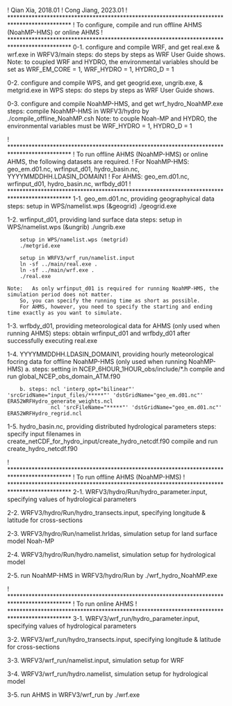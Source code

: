 ! Qian Xia, 2018.01
! Cong Jiang, 2023.01
! ********************************************************************************************
! To configure, compile and run offline AHMS (NoahMP-HMS) or online AHMS
! ********************************************************************************************
0-1. configure and compile WRF, and get real.exe & wrf.exe in WRFV3/main
	steps:	do steps by steps as WRF User Guide shows.
	Note:	to coupled WRF and HYDRO, the environmental variables should be set as 
		WRF_EM_CORE = 1, WRF_HYDRO = 1, HYDRO_D = 1 

0-2. configure and compile WPS, and get geogrid.exe, ungrib.exe, & metgrid.exe in WPS
	steps:	do steps by steps as WRF User Guide shows.

0-3. configure and compile NoahMP-HMS, and get wrf_hydro_NoahMP.exe  
	steps:  compile NoahMP-HMS in WRFV3/hydro by ./compile_offline_NoahMP.csh
	Note:	to couple Noah-MP and HYDRO, the environmental variables must be WRF_HYDRO = 1, HYDRO_D = 1 

! ********************************************************************************************
! To run offline AHMS (NoahMP-HMS) or online AHMS, the following datasets are required.
! For NoahMP-HMS: geo_em.d01.nc, wrfinput_d01, hydro_basin.nc, YYYYMMDDHH.LDASIN_DOMAIN1
! For AHMS:       geo_em.d01.nc, wrfinput_d01, hydro_basin.nc, wrfbdy_d01 
! ********************************************************************************************
1-1. geo_em.d01.nc, providing geographyical data
	steps:  setup in WPS/namelist.wps (&geogrid)
		./geogrid.exe  

1-2. wrfinput_d01, providing land surface data 
	steps:  setup in WPS/namelist.wps (&ungrib)
		./ungrib.exe

		setup in WPS/namelist.wps (metgrid)
		./metgrid.exe

		setup in WRFV3/wrf_run/namelist.input
		ln -sf ../main/real.exe .
		ln -sf ../main/wrf.exe .
		./real.exe

	Note: 	As only wrfinput_d01 is required for running NoahMP-HMS, the simulation period does not matter. 
		So, you can specify the running time as short as possible.
		For AHMS, however, you need to specify the starting and ending time exactly as you want to simulate. 

1-3. wrfbdy_d01, providing meteorological data for AHMS (only used when running AHMS)
	steps:	obtain wrfinput_d01 and wrfbdy_d01 after successfully executing real.exe

1-4. YYYYMMDDHH.LDASIN_DOMAIN1, providing hourly meteorological focring data for offline NoahMP-HMS (only used when running NoahMP-HMS)
	a. steps: setting in NCEP_6HOUR_1HOUR_obs/include/*.h
		  compile and run global_NCEP_obs_domain_ATM.f90

        b. steps: ncl 'interp_opt="bilinear"' 'srcGridName="input_files/*****"' 'dstGridName="geo_em.d01.nc"' ERA52WRFHydro_generate_weights.ncl
                  ncl 'srcFileName="*****"' 'dstGridName="geo_em.d01.nc"' ERA52WRFHydro_regrid.ncl	            

1-5. hydro_basin.nc, providing distributed hydrological parameters
	steps:	specify input filenames in create_netCDF_for_hydro_input/create_hydro_netcdf.f90
		compile and run create_hydro_netcdf.f90 


! ********************************************************************************************
! To run offline AHMS (NoahMP-HMS) 
! ******************************************************************************************** 
2-1. WRFV3/hydro/Run/hydro_parameter.input, specifying values of hydrological parameters

2-2. WRFV3/hydro/Run/hydro_transects.input, specifying longitude & latitude for cross-sections  

2-3. WRFV3/hydro/Run/namelist.hrldas,       simulation setup for land surface model Noah-MP

2-4. WRFV3/hydro/Run/hydro.namelist,        simulation setup for hydrological model

2-5. run NoahMP-HMS in WRFV3/hydro/Run by ./wrf_hydro_NoahMP.exe


! ********************************************************************************************
! To run online AHMS
! ********************************************************************************************
3-1. WRFV3/wrf_run/hydro_parameter.input, specifying values of hydrological parameters

3-2. WRFV3/wrf_run/hydro_transects.input, specifying longitude & latitude for cross-sections

3-3. WRFV3/wrf_run/namelist.input,        simulation setup for WRF

3-4. WRFV3/wrf_run/hydro.namelist,        simulation setup for hydrological model

3-5. run AHMS in WRFV3/wrf_run by ./wrf.exe

